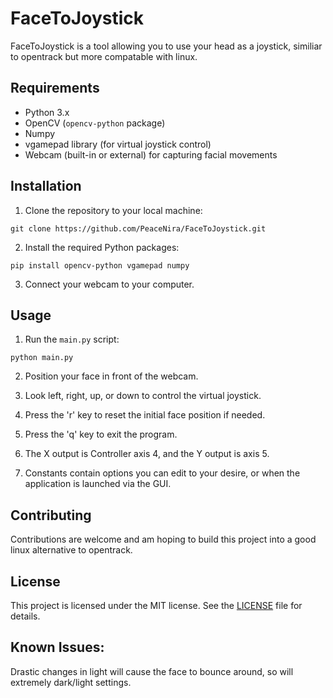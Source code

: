 # FaceToJoystick

FaceToJoystick is a tool allowing you to use your head as a joystick, similiar to opentrack but more compatable with linux.

## Requirements

- Python 3.x
- OpenCV (`opencv-python` package)
- Numpy
- vgamepad library (for virtual joystick control)
- Webcam (built-in or external) for capturing facial movements

## Installation

1. Clone the repository to your local machine:

```
git clone https://github.com/PeaceNira/FaceToJoystick.git
```

2. Install the required Python packages:

```
pip install opencv-python vgamepad numpy
```

3. Connect your webcam to your computer.

## Usage

1. Run the `main.py` script:

```
python main.py
```

2. Position your face in front of the webcam.

3. Look left, right, up, or down to control the virtual joystick.

4. Press the 'r' key to reset the initial face position if needed.

5. Press the 'q' key to exit the program.

6. The X output is Controller axis 4, and the Y output is axis 5.

7.  Constants contain options you can edit to your desire, or when the application is launched via the GUI.

## Contributing

Contributions are welcome and am hoping to build this project into a good linux alternative to opentrack. 

## License

This project is licensed under the MIT license. See the [LICENSE](LICENSE) file for details.

## Known Issues:

Drastic changes in light will cause the face to bounce around, so will extremely dark/light settings.
